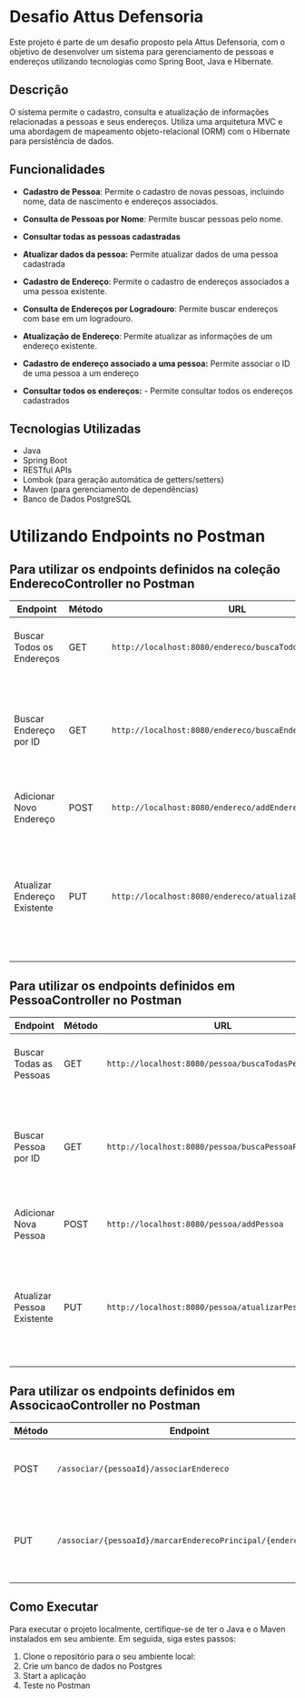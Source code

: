 # Desafio Attus Defensoria

Este projeto é parte de um desafio proposto pela Attus Defensoria, com o objetivo de desenvolver um sistema para gerenciamento de pessoas e endereços utilizando tecnologias como Spring Boot, Java e Hibernate.

## Descrição

O sistema permite o cadastro, consulta e atualização de informações relacionadas a pessoas e seus endereços. Utiliza uma arquitetura MVC e uma abordagem de mapeamento objeto-relacional (ORM) com o Hibernate para persistência de dados.

## Funcionalidades

- **Cadastro de Pessoa**: Permite o cadastro de novas pessoas, incluindo nome, data de nascimento e endereços associados.

- **Consulta de Pessoas por Nome**: Permite buscar pessoas pelo nome.

- **Consultar todas as pessoas cadastradas**

- **Atualizar dados da pessoa:** Permite atualizar dados de uma pessoa cadastrada
  
- **Cadastro de Endereço**: Permite o cadastro de endereços associados a uma pessoa existente.

- **Consulta de Endereços por Logradouro**: Permite buscar endereços com base em um logradouro.

- **Atualização de Endereço**: Permite atualizar as informações de um endereço existente.

- **Cadastro de endereço associado a uma pessoa:** Permite associar o ID de uma pessoa a um endereço

- **Consultar todos os endereços:** - Permite consultar todos os endereços cadastrados

## Tecnologias Utilizadas

- Java
- Spring Boot
- RESTful APIs
- Lombok (para geração automática de getters/setters)
- Maven (para gerenciamento de dependências)
- Banco de Dados PostgreSQL


# Utilizando Endpoints no Postman

## Para utilizar os endpoints definidos na coleção EnderecoController no Postman

| Endpoint                           | Método | URL                                                   | Descrição                                                                                          |
|------------------------------------|--------|-------------------------------------------------------|----------------------------------------------------------------------------------------------------|
| Buscar Todos os Endereços          | GET    | `http://localhost:8080/endereco/buscaTodosEnderecos` | Retorna todos os endereços cadastrados no sistema.                                                  |
| Buscar Endereço por ID              | GET    | `http://localhost:8080/endereco/buscaEnderecoPorId/{id}` | Retorna um endereço específico com base no ID fornecido. Substitua `{id}` pelo ID desejado.     |
| Adicionar Novo Endereço             | POST   | `http://localhost:8080/endereco/addEndereco`          | Cria um novo registro de endereço.                                                                |
| Atualizar Endereço Existente        | PUT    | `http://localhost:8080/endereco/atualizaEndereco/{id}` | Atualiza os detalhes de um endereço existente com base no ID fornecido. Substitua `{id}` pelo ID desejado. |

## Para utilizar os endpoints definidos em PessoaController no Postman

| Endpoint                           | Método | URL                                          | Descrição                                                                                   |
|------------------------------------|--------|----------------------------------------------|---------------------------------------------------------------------------------------------|
| Buscar Todas as Pessoas             | GET    | `http://localhost:8080/pessoa/buscaTodasPessoas` | Retorna todas as pessoas cadastradas no sistema.                                            |
| Buscar Pessoa por ID                | GET    | `http://localhost:8080/pessoa/buscaPessoaPorId/{id}` | Retorna uma pessoa específica com base no ID fornecido. Substitua `{id}` pelo ID desejado. |
| Adicionar Nova Pessoa               | POST   | `http://localhost:8080/pessoa/addPessoa`     | Adiciona uma nova pessoa ao sistema.                                                        |
| Atualizar Pessoa Existente          | PUT    | `http://localhost:8080/pessoa/atualizarPessoa/{id}` | Atualiza os dados de uma pessoa existente com base no ID fornecido. Substitua `{id}` pelo ID desejado. |

## Para utilizar os endpoints definidos em AssocicaoController no Postman

| Método | Endpoint                                              | Descrição                                                    |
|--------|-------------------------------------------------------|--------------------------------------------------------------|
| POST   | `/associar/{pessoaId}/associarEndereco`              | Associa um novo endereço a uma pessoa existente.             |
| PUT    | `/associar/{pessoaId}/marcarEnderecoPrincipal/{enderecoId}` | Define o endereço especificado como principal para a pessoa. |


## Como Executar

Para executar o projeto localmente, certifique-se de ter o Java e o Maven instalados em seu ambiente. Em seguida, siga estes passos:

1. Clone o repositório para o seu ambiente local:
2. Crie um banco de dados no Postgres
3. Start a aplicação
4. Teste no Postman
